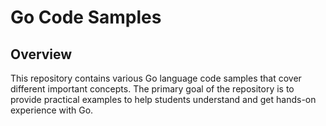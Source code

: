 # Go Code Samples
## Overview
This repository contains various Go language code samples that cover different important concepts. The primary goal of the repository is to provide practical examples to help students understand and get hands-on experience with Go.
